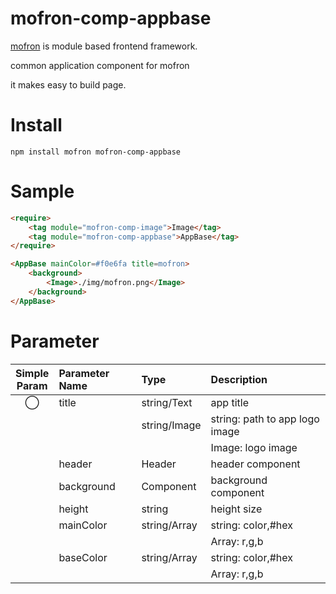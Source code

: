 #   mofron-comp-appbase
[mofron](https://mofron.github.io/mofron/) is module based frontend framework.

 common application component for mofron

 it makes easy to build page.


# Install
```
npm install mofron mofron-comp-appbase
```

# Sample
```html
<require>
    <tag module="mofron-comp-image">Image</tag>
    <tag module="mofron-comp-appbase">AppBase</tag>
</require>

<AppBase mainColor=#f0e6fa title=mofron>
    <background>
        <Image>./img/mofron.png</Image>
    </background>
</AppBase>
```
# Parameter

|Simple<br>Param | Parameter Name | Type | Description |
|:--------------:|:---------------|:-----|:------------|
|◯ | title | string/Text | app title |
| | | string/Image | string: path to app logo image |
| | | | Image: logo image |
| | header | Header | header component |
| | background | Component | background component |
| | height | string | height size |
| | mainColor | string/Array | string: color,#hex |
| | | | Array: r,g,b |
| | baseColor | string/Array | string: color,#hex |
| | | | Array: r,g,b |


